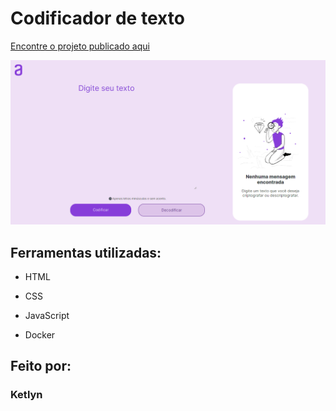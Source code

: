 # Codificador de texto

[Encontre o projeto publicado aqui](https://kety95.github.io/Codificador/)

![image](img/pagina.png)

## Ferramentas utilizadas:

* HTML

* CSS

* JavaScript

* Docker

## Feito por:

### Ketlyn
